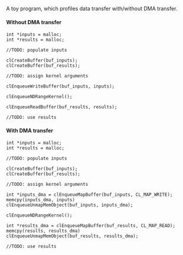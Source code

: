 A toy program, which profiles data transfer with/without DMA transfer.


#### Without DMA transfer

```
int *inputs = malloc;
int *results = malloc;

//TODO: populate inputs

clCreateBuffer(buf_inputs);
clCreateBuffer(buf_results);

//TODO: assign kernel arguments

clEnqueueWriteBuffer(buf_inputs, inputs);

clEnqueueNDRangeKernel();

clEnqueueReadBuffer(buf_results, results);

//TODO: use results

```


#### With DMA transfer

```
int *inputs = malloc;
int *results = malloc;

//TODO: populate inputs

clCreateBuffer(buf_inputs);
clCreateBuffer(buf_results);

//TODO: assign kernel arguments

int *inputs_dma = clEnqueueMapBuffer(buf_inputs, CL_MAP_WRITE);
memcpy(inputs_dma, inputs)
clEnqueueUnmapMemObject(buf_inputs, inputs_dma);

clEnqueueNDRangeKernel();

int *results_dma = clEnqueueMapBuffer(buf_results, CL_MAP_READ);
memcpy(results, results_dma)
clEnqueueUnmapMemObject(buf_results, results_dma);

//TODO: use results

```

